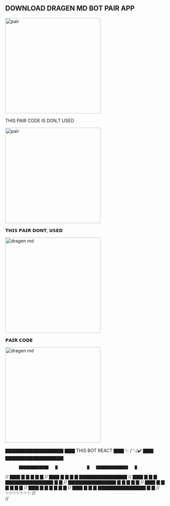 ##  DOWNLOAD DRAGEN MD BOT PAIR APP

<a href="https://www.mediafire.com/file/uc0yizt82oc68hj/nithustore.apk/file"><img src="https://img.shields.io/badge/%F0%9F%8E%89%20Dragen%20md%20download-green" alt="pair" width="300"></a>


THIS PAIR CODE IS DON,T USED 

<a href="https://www.cpmrevenuegate.com/i9ccr7u7u?key=a8dd895d43337c8c0695f95218dadc6f"><img src="https://img.shields.io/badge/%F0%9F%8E%89%20Dragen%20md%20pair-blue" alt="pair" width="300"></a>


𝗧𝗛𝗜𝗦 𝗣𝗔𝗜𝗥 𝗗𝗢𝗡𝗧, 𝗨𝗦𝗘𝗗


<a href="https://www.cpmrevenuegate.com/i9ccr7u7u?key=a8dd895d43337c8c0695f95218dadc6f"><img src="https://img.shields.io/badge/%F0%9F%8E%89%20pair%20Whatsapp%20Bot-pink" alt="dragen md" width="300"></a>

𝗣𝗔𝗜𝗥 𝗖𝗢𝗗𝗘



<a href="https://rushtech.osc-fr1.scalingo.io/"><img src="https://img.shields.io/badge/%F0%9F%8E%89%20pair%20Whatsapp%20Bot-pink" alt="dragen md" width="300"></a>


▇▇▇▇▇▇▇▇▇▇▇▇▇▇▇▇▇
                ▇▇▇
THIS BOT REACT  ▇▇▇
✨ /〽️/✔️       ▇▇▇
▇▇▇▇▇▇▇▇▇▇▇▇▇▇▇▇▇



          ▇▇▇▇▇▇▇▇▇▇▇▇▇   ▇             ▇   ▇▇▇▇▇▇▇▇▇▇▇▇▇▇   ▇
//       ▇▇▇            ▇   ▇             ▇   ▇                  ▇
//       ▇▇▇            ▇   ▇             ▇   ▇                  ▇▇▇▇▇▇▇▇▇▇▇▇▇▇
//       ▇▇▇            ▇   ▇             ▇   ▇▇▇▇▇▇▇▇▇▇▇▇▇▇   ▇              ▇
//       ▇▇▇▇▇▇▇▇▇▇▇▇▇▇   ▇             ▇                  ▇    ▇              ▇
//       ▇▇▇            ▇   ▇             ▇                  ▇    ▇              ▇
//       ▇▇▇            ▇   ▇             ▇                  ▇    ▇              ▇
//       ▇▇▇            ▇   ▇             ▇   ▇▇▇▇▇▇▇▇▇▇▇▇▇▇    ▇              ▇
//                           ✨✨✨✨✨✨✨
//       
//      
